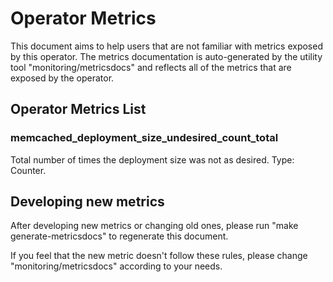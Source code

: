 # Operator Metrics
This document aims to help users that are not familiar with metrics exposed by this operator.
The metrics documentation is auto-generated by the utility tool "monitoring/metricsdocs" and reflects all of the metrics that are exposed by the operator.

## Operator Metrics List
### memcached_deployment_size_undesired_count_total
Total number of times the deployment size was not as desired. Type: Counter.
## Developing new metrics
After developing new metrics or changing old ones, please run "make generate-metricsdocs" to regenerate this document.

If you feel that the new metric doesn't follow these rules, please change "monitoring/metricsdocs" according to your needs.
